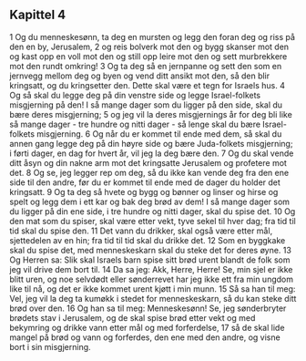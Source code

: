 ## Kapittel 4

1 Og du menneskesønn, ta deg en mursten og legg den foran deg og riss på den en by, Jerusalem,
2 og reis bolverk mot den og bygg skanser mot den og kast opp en voll mot den og still opp leire mot den og sett murbrekkere mot den rundt omkring!
3 Og ta deg så en jernpanne og sett den som en jernvegg mellom deg og byen og vend ditt ansikt mot den, så den blir kringsatt, og du kringsetter den. Dette skal være et tegn for Israels hus.
4 Og så skal du legge deg på din venstre side og legge Israel-folkets misgjerning på den! I så mange dager som du ligger på den side, skal du bære deres misgjerning;
5 og jeg vil la deres misgjernings år for deg bli like så mange dager - tre hundre og nitti dager - så lenge skal du bære Israel-folkets misgjerning.
6 Og når du er kommet til ende med dem, så skal du annen gang legge deg på din høyre side og bære Juda-folkets misgjerning; i førti dager, en dag for hvert år, vil jeg la deg bære den.
7 Og du skal vende ditt åsyn og din nakne arm mot det kringsatte Jerusalem og profetere mot det.
8 Og se, jeg legger rep om deg, så du ikke kan vende deg fra den ene side til den andre, før du er kommet til ende med de dager du holder det kringsatt.
9 Og ta deg så hvete og bygg og bønner og linser og hirse og spelt og legg dem i ett kar og bak deg brød av dem! I så mange dager som du ligger på din ene side, i tre hundre og nitti dager, skal du spise det.
10 Og den mat som du spiser, skal være etter vekt, tyve sekel til hver dag; fra tid til tid skal du spise den.
11 Det vann du drikker, skal også være etter mål, sjettedelen av en hin; fra tid til tid skal du drikke det.
12 Som en byggkake skal du spise det, med menneskeskarn skal du steke det for deres øyne.
13 Og Herren sa: Slik skal Israels barn spise sitt brød urent blandt de folk som jeg vil drive dem bort til.
14 Da sa jeg: Akk, Herre, Herre! Se, min sjel er ikke blitt uren, og noe selvdødt eller sønderrevet har jeg ikke ett fra min ungdom like til nå, og det er ikke kommet urent kjøtt i min munn.
15 Så sa han til meg: Vel, jeg vil la deg ta kumøkk i stedet for menneskeskarn, så du kan steke ditt brød over den.
16 Og han sa til meg: Menneskesønn! Se, jeg sønderbryter brødets stav i Jerusalem, og de skal spise brød etter vekt og med bekymring og drikke vann etter mål og med forferdelse,
17 så de skal lide mangel på brød og vann og forferdes, den ene med den andre, og visne bort i sin misgjerning.
